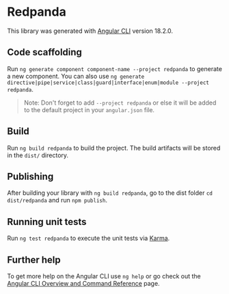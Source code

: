 # Redpanda

This library was generated with [Angular CLI](https://github.com/angular/angular-cli) version 18.2.0.

## Code scaffolding

Run `ng generate component component-name --project redpanda` to generate a new component. You can also use `ng generate directive|pipe|service|class|guard|interface|enum|module --project redpanda`.
> Note: Don't forget to add `--project redpanda` or else it will be added to the default project in your `angular.json` file. 

## Build

Run `ng build redpanda` to build the project. The build artifacts will be stored in the `dist/` directory.

## Publishing

After building your library with `ng build redpanda`, go to the dist folder `cd dist/redpanda` and run `npm publish`.

## Running unit tests

Run `ng test redpanda` to execute the unit tests via [Karma](https://karma-runner.github.io).

## Further help

To get more help on the Angular CLI use `ng help` or go check out the [Angular CLI Overview and Command Reference](https://angular.dev/tools/cli) page.
